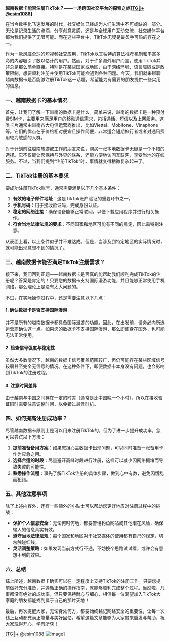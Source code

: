 **越南数据卡能否注册TikTok？——一场跨国社交平台的探索之旅[[TG💪+ @esim1088](https://t.me/s/esim1088)]**

在当今数字化飞速发展的时代，社交媒体已经成为人们生活中不可或缺的一部分。无论是记录生活的点滴、分享创意灵感，还是与全球用户互动交流，社交媒体平台都为我们提供了无限可能。而在这些平台中，TikTok无疑是最炙手可热的存在之一。

作为一款风靡全球的短视频社交应用，TikTok以其独特的算法推荐机制和丰富多彩的内容吸引了数以亿计的用户。然而，对于许多海外用户而言，使用TikTok并非总是那么简单直接。特别是在某些国家或地区，由于网络环境、语言障碍或是政策限制，想要顺利注册并使用TikTok可能会遇到各种问题。今天，我们就来聊聊越南数据卡是否能够注册TikTok这一话题，希望能为有需要的朋友提供一些实用的信息。

### 一、越南数据卡的基本情况

首先，让我们了解一下越南的数据卡是什么。简单来说，越南的数据卡是一种预付费SIM卡，主要用来满足用户的移动通信需求，包括通话、短信以及上网服务。这类卡片通常由越南各大电信运营商推出，比如Viettel、Mobifone、Vinaphone等。它们的优点在于价格相对便宜且操作简便，非常适合短期旅行者或者对通讯费用较为敏感的人群。

对于计划前往越南旅游或工作的朋友来说，购买一张本地数据卡无疑是一个不错的选择。它不仅能让您保持与外界的联系，还能方便地访问互联网，享受当地的在线服务。不过，当我们提到“注册TikTok”时，事情就变得稍微复杂起来了。

### 二、TikTok注册的基本要求

要成功注册TikTok账号，通常需要满足以下几个基本条件：

1. **有效的电子邮件地址**：这是TikTok账户验证的重要环节之一。
2. **手机号码**：用于接收验证码，完成身份认证。
3. **稳定的网络连接**：确保设备能够正常联网，以便下载应用程序并进行相关操作。
4. **符合当地法律法规的要求**：不同国家和地区可能有不同的规定，因此需特别注意。

从表面上看，以上条件似乎并不难达成。但是，当涉及到特定地区的实际情况时，就可能出现意想不到的情况了。

### 三、越南数据卡能否满足TikTok注册需求？

接下来，我们回到正题——越南数据卡是否真的能帮助我们顺利完成TikTok的注册呢？答案是肯定的！只要您的数据卡支持国际漫游功能，并且能够正常使用手机网络，那么理论上是没有太大问题的。

不过，在实际操作过程中，还是需要注意以下几点：

#### 1. 确认数据卡是否支持国际漫游
并不是所有的越南数据卡都具备国际漫游的功能。因此，在出发前，请务必向所选运营商确认这一点。如果您的数据卡不支持国际漫游，那么即使身在国外，也可能无法正常使用。

#### 2. 检查信号强度与稳定性
虽然大多数情况下，越南的数据卡信号覆盖范围较广，但仍可能存在某些区域信号较弱甚至完全无信号的情况。在这种条件下，即便数据卡本身没有问题，也会影响到TikTok的注册过程。

#### 3. 注意时间差异
由于越南与中国之间存在一定的时差（通常是比中国晚一个小时），所以在接收验证码时需要注意调整时间，以免错过最佳时机。

### 四、如何提高注册成功率？

尽管越南数据卡原则上是可以用来注册TikTok的，但为了进一步提升成功率，您可以尝试以下方法：

1. **提前准备备用方案**：如果您担心主数据卡出现问题，可以同时准备一张备用卡作为应急之用。
2. **选择合适的时段**：尽量避开高峰时段进行注册，这样可以减少因网络拥堵而导致失败的可能性。
3. **熟悉操作流程**：事先了解TikTok注册的具体步骤，做到心中有数，避免因慌乱而犯错。

### 五、其他注意事项

除了上述内容外，还有一些额外的小贴士可以帮助您更好地应对注册过程中的挑战：

- **保护个人信息安全**：无论何时何地，都要警惕钓鱼网站或其他潜在风险，确保输入的信息真实有效。
- **遵守当地法律法规**：每个国家和地区对于社交媒体的使用都有自己的规定，切勿触碰红线。
- **灵活调整策略**：如果发现当前方式行不通，不妨换个思路试试看，或许会有意想不到的效果。

### 六、总结

综上所述，越南数据卡确实可以在一定程度上支持TikTok的注册工作。只要您提前做好充分准备，并遵循正确的操作指南，就能够顺利完成整个过程。当然啦，凡事都没有绝对的成功率，但只要保持耐心与细心，相信每一位渴望加入TikTok大家庭的朋友都能找到属于自己的那片天地！

最后，再次提醒大家，无论身处何方，都要始终铭记网络安全的重要性，让每一次线上互动都充满正能量与美好回忆。希望这篇文章能够为大家带来启发与帮助，祝大家玩得开心，学有所获！

[[TG💪+ @esim1088](https://t.me/s/esim1088) ![Image](https://i.postimg.cc/4NQfJmqS/Snipaste-2025-05-13-00-14-12.png)]